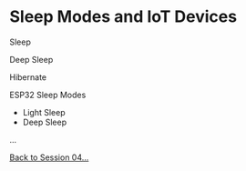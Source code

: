 # Sleep Modes and IoT Devices

Sleep

Deep Sleep

Hibernate


ESP32 Sleep Modes

- Light Sleep
- Deep Sleep

...





[Back to Session 04...](ReadMe.md)
